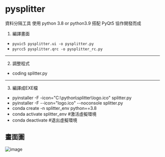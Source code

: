 # pysplitter
資料分隔工具
使用 python 3.8 or python3.9 搭配 PyQt5 協作開發而成

1. 編譯畫面
  * `pyuic5 pysplitter.ui -o pysplitter.py`
  * `pyrcc5 pysplitter.qrc -o pysplitter_rc.py`
-----
2. 調整程式
  * coding splitter.py
-----
3. 編譯成EXE檔
 * pyinstaller -F -icon="C:\python\splitter\logo.ico" splitter.py
 * pyinstaller -F --icon="logo.ico" --noconsole splitter.py
 * conda create -n splitter_env python==3.8
 * conda activate splitter_env  #激活虛擬環境
 * conda deactivate             #退出虛擬環境
 
 畫面圖
 ------
 ![image](https://user-images.githubusercontent.com/45743812/184643137-aaab6f93-5778-485b-b9ef-5a33841e29db.png)
